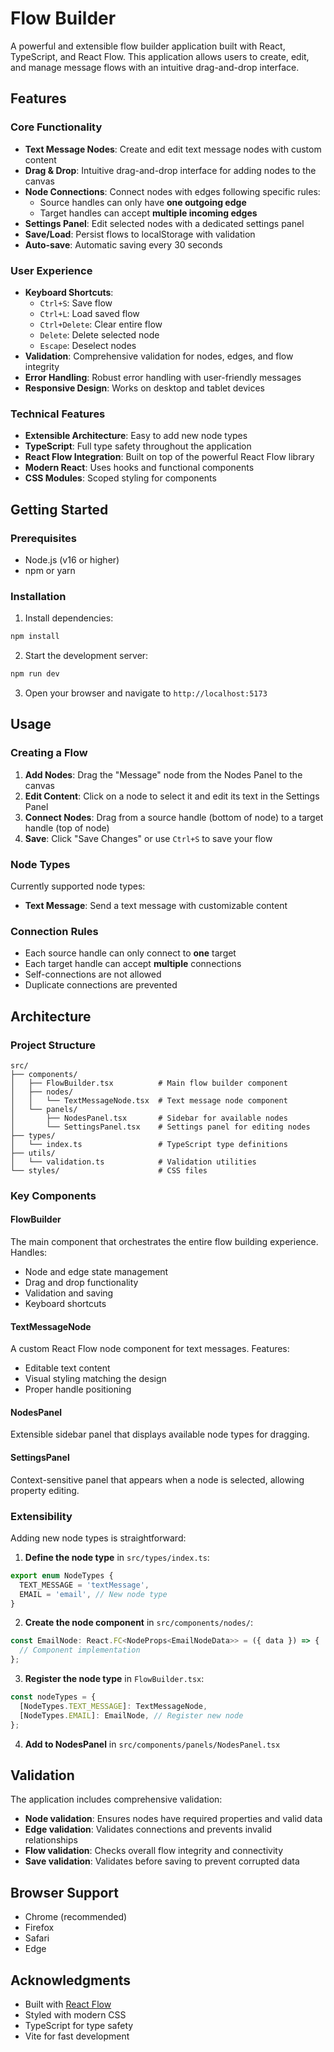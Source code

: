 # Flow Builder

A powerful and extensible flow builder application built with React, TypeScript, and React Flow. This application allows users to create, edit, and manage message flows with an intuitive drag-and-drop interface.

## Features

### Core Functionality
- **Text Message Nodes**: Create and edit text message nodes with custom content
- **Drag & Drop**: Intuitive drag-and-drop interface for adding nodes to the canvas
- **Node Connections**: Connect nodes with edges following specific rules:
  - Source handles can only have **one outgoing edge**
  - Target handles can accept **multiple incoming edges**
- **Settings Panel**: Edit selected nodes with a dedicated settings panel
- **Save/Load**: Persist flows to localStorage with validation
- **Auto-save**: Automatic saving every 30 seconds

### User Experience
- **Keyboard Shortcuts**:
  - `Ctrl+S`: Save flow
  - `Ctrl+L`: Load saved flow
  - `Ctrl+Delete`: Clear entire flow
  - `Delete`: Delete selected node
  - `Escape`: Deselect nodes
- **Validation**: Comprehensive validation for nodes, edges, and flow integrity
- **Error Handling**: Robust error handling with user-friendly messages
- **Responsive Design**: Works on desktop and tablet devices

### Technical Features
- **Extensible Architecture**: Easy to add new node types
- **TypeScript**: Full type safety throughout the application
- **React Flow Integration**: Built on top of the powerful React Flow library
- **Modern React**: Uses hooks and functional components
- **CSS Modules**: Scoped styling for components

## Getting Started

### Prerequisites
- Node.js (v16 or higher)
- npm or yarn

### Installation

1. Install dependencies:
```bash
npm install
```

2. Start the development server:
```bash
npm run dev
```

3. Open your browser and navigate to `http://localhost:5173`

## Usage

### Creating a Flow
1. **Add Nodes**: Drag the "Message" node from the Nodes Panel to the canvas
2. **Edit Content**: Click on a node to select it and edit its text in the Settings Panel
3. **Connect Nodes**: Drag from a source handle (bottom of node) to a target handle (top of node)
4. **Save**: Click "Save Changes" or use `Ctrl+S` to save your flow

### Node Types
Currently supported node types:
- **Text Message**: Send a text message with customizable content

### Connection Rules
- Each source handle can only connect to **one** target
- Each target handle can accept **multiple** connections
- Self-connections are not allowed
- Duplicate connections are prevented

## Architecture

### Project Structure
```
src/
├── components/
│   ├── FlowBuilder.tsx          # Main flow builder component
│   ├── nodes/
│   │   └── TextMessageNode.tsx  # Text message node component
│   └── panels/
│       ├── NodesPanel.tsx       # Sidebar for available nodes
│       └── SettingsPanel.tsx    # Settings panel for editing nodes
├── types/
│   └── index.ts                 # TypeScript type definitions
├── utils/
│   └── validation.ts            # Validation utilities
└── styles/                      # CSS files
```

### Key Components

#### FlowBuilder
The main component that orchestrates the entire flow building experience. Handles:
- Node and edge state management
- Drag and drop functionality
- Validation and saving
- Keyboard shortcuts

#### TextMessageNode
A custom React Flow node component for text messages. Features:
- Editable text content
- Visual styling matching the design
- Proper handle positioning

#### NodesPanel
Extensible sidebar panel that displays available node types for dragging.

#### SettingsPanel
Context-sensitive panel that appears when a node is selected, allowing property editing.

### Extensibility

Adding new node types is straightforward:

1. **Define the node type** in `src/types/index.ts`:
```typescript
export enum NodeTypes {
  TEXT_MESSAGE = 'textMessage',
  EMAIL = 'email', // New node type
}
```

2. **Create the node component** in `src/components/nodes/`:
```typescript
const EmailNode: React.FC<NodeProps<EmailNodeData>> = ({ data }) => {
  // Component implementation
};
```

3. **Register the node type** in `FlowBuilder.tsx`:
```typescript
const nodeTypes = {
  [NodeTypes.TEXT_MESSAGE]: TextMessageNode,
  [NodeTypes.EMAIL]: EmailNode, // Register new node
};
```

4. **Add to NodesPanel** in `src/components/panels/NodesPanel.tsx`

## Validation

The application includes comprehensive validation:
- **Node validation**: Ensures nodes have required properties and valid data
- **Edge validation**: Validates connections and prevents invalid relationships
- **Flow validation**: Checks overall flow integrity and connectivity
- **Save validation**: Validates before saving to prevent corrupted data

## Browser Support

- Chrome (recommended)
- Firefox
- Safari
- Edge

## Acknowledgments

- Built with [React Flow](https://reactflow.dev/)
- Styled with modern CSS
- TypeScript for type safety
- Vite for fast development
